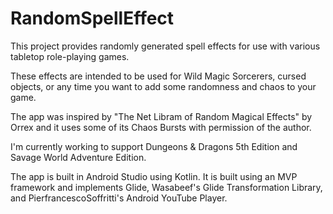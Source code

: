 # RandomSpellEffect

This project provides randomly generated spell effects for use with various tabletop role-playing games.

These effects are intended to be used for Wild Magic Sorcerers, cursed objects, or any time you want to add some randomness and chaos to your game.

The app was inspired by "The Net Libram of Random Magical Effects" by Orrex and it uses some of its Chaos Bursts with permission of the author.

I'm currently working to support Dungeons & Dragons 5th Edition and Savage World Adventure Edition.

The app is built in Android Studio using Kotlin. It is built using an MVP framework and implements Glide, Wasabeef's Glide Transformation Library, and PierfrancescoSoffritti's Android YouTube Player.

